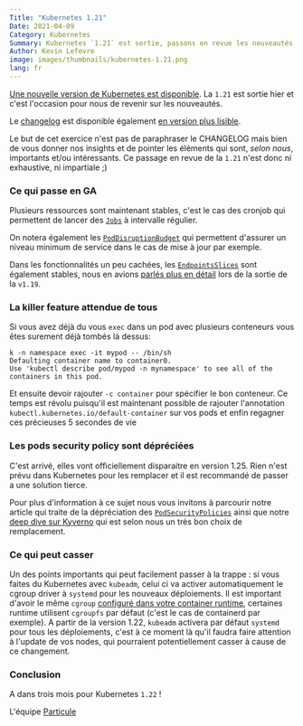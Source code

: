 ```yaml
---
Title: "Kubernetes 1.21"
Date: 2021-04-09
Category: Kubernetes
Summary: Kubernetes `1.21` est sortie, passons en revue les nouveautés
Author: Kevin Lefevre
image: images/thumbnails/kubernetes-1.21.png
lang: fr
---
```


[Une nouvelle version de Kubernetes est
disponible](https://kubernetes.io/blog/2021/04/08/kubernetes-1-21-release-announcement).
La `1.21` est sortie hier et c'est l'occasion pour nous de revenir sur les
nouveautés.


Le [changelog](https://relnotes.k8s.io/?releaseVersions=1.21.0)
est disponible également [en version plus
lisible](https://github.com/kubernetes/kubernetes/blob/master/CHANGELOG/CHANGELOG-1.21.md).

Le but de cet exercice n'est pas de paraphraser le CHANGELOG mais bien de vous
donner nos insights et de pointer les éléments qui sont, *selon nous*,
importants et/ou intéressants. Ce passage en revue de la `1.21` n'est donc ni
exhaustive, ni impartiale ;)

### Ce qui passe en GA

Plusieurs ressources sont maintenant stables, c'est le cas des cronjob qui
permettent de lancer des
[`Jobs`](https://kubernetes.io/docs/concepts/workloads/controllers/job/) à
intervalle régulier.

On notera également les
[`PodDisruptionBudget`](https://kubernetes.io/docs/tasks/run-application/configure-pdb/)
qui permettent d'assurer un niveau minimum de service dans le cas de mise à jour
par exemple.

Dans les fonctionnalités un peu cachées, les
[`EndpointsSlices`](https://kubernetes.io/docs/concepts/services-networking/endpoint-slices/)
sont également stables, nous en avions [parlés plus en
détail](https://particule.io/blog/kubernetes-1.19/) lors de la sortie de la
`v1.19`.

### La killer feature attendue de tous

Si vous avez déjà du vous `exec` dans un pod avec plusieurs conteneurs vous
êtes surement déjà tombés là dessus:

```
k -n namespace exec -it mypod -- /bin/sh
Defaulting container name to container0.
Use 'kubectl describe pod/mypod -n mynamespace' to see all of the containers in this pod.
```

Et ensuite devoir rajouter `-c container` pour spécifier le bon conteneur. Ce
temps est révolu puisqu'il est maintenant possible de rajouter l'annotation
`kubectl.kubernetes.io/default-container` sur vos pods et enfin regagner ces
précieuses 5 secondes de vie

### Les pods security policy sont dépréciées

C'est arrivé, elles vont officiellement disparaitre en version 1.25. Rien n'est
prévu dans Kubernetes pour les remplacer et il est recommandé de passer a une
solution tierce.

Pour plus d'information à ce sujet nous vous invitons à parcourir notre article
qui traite de la dépréciation des
[`PodSecurityPolicies`](https://particule.io/blog/kubernetes-psp-deprecated/)
ainsi que notre [deep dive sur Kyverno](https://particule.io/blog/psp-kyverno/)
qui est selon nous un très bon choix de remplacement.

### Ce qui peut casser

Un des points importants qui peut facilement passer à la trappe : si vous faites
du Kubernetes avec `kubeadm`, celui ci va activer automatiquement le cgroup
driver à `systemd` pour les nouveaux déploiements. Il est important d'avoir le
même `cgroup` [configuré dans votre container
runtime](https://kubernetes.io/docs/setup/production-environment/container-runtimes/#cgroup-drivers),
certaines runtime utilisent `cgroupfs` par défaut (c'est le cas de containerd
par exemple). A partir de la version 1.22, `kubeadm` activera par défaut
`systemd` pour tous les déploiements, c'est à ce moment là qu'il faudra faire
attention à l'update de vos nodes, qui pourraient potentiellement casser à cause
de ce changement.

### Conclusion

A dans trois mois pour Kubernetes `1.22` !

L'équipe [Particule](https://particule.io)

